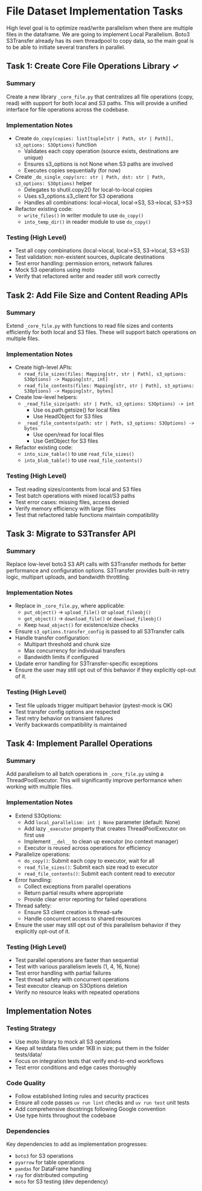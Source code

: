 # File Dataset Implementation Tasks
High level goal is to optimize read/write parallelism when there are multiple files in the dataframe.
We are going to implement Local Parallelism.
Boto3 S3Transfer already has its own threadpool to copy data, so the main goal is to be able to initiate several transfers in parallel.

## Task 1: Create Core File Operations Library ✓

### Summary
Create a new library `_core_file.py` that centralizes all file operations (copy, read) with support for both local and S3 paths. This will provide a unified interface for file operations across the codebase.

### Implementation Notes
- Create `do_copy(copies: list[tuple[str | Path, str | Path]], s3_options: S3Options)` function
  - Validates each copy operation (source exists, destinations are unique)
  - Ensures s3_options is not None when S3 paths are involved
  - Executes copies sequentially (for now)
- Create `_do_single_copy(src: str | Path, dst: str | Path, s3_options: S3Options)` helper
  - Delegates to shutil.copy2() for local-to-local copies
  - Uses s3_options.s3_client for S3 operations
  - Handles all combinations: local→local, local→S3, S3→local, S3→S3
- Refactor existing code:
  - `write_files()` in writer module to use `do_copy()`
  - `into_temp_dir()` in reader module to use `do_copy()`

### Testing (High Level)
- Test all copy combinations (local→local, local→S3, S3→local, S3→S3)
- Test validation: non-existent sources, duplicate destinations
- Test error handling: permission errors, network failures
- Mock S3 operations using moto
- Verify that refactored writer and reader still work correctly

## Task 2: Add File Size and Content Reading APIs

### Summary
Extend `_core_file.py` with functions to read file sizes and contents efficiently for both local and S3 files. These will support batch operations on multiple files.

### Implementation Notes
- Create high-level APIs:
  - `read_file_sizes(files: Mapping[str, str | Path], s3_options: S3Options) -> Mapping[str, int]`
  - `read_file_contents(files: Mapping[str, str | Path], s3_options: S3Options) -> Mapping[str, bytes]`
- Create low-level helpers:
  - `_read_file_size(path: str | Path, s3_options: S3Options) -> int`
    - Use os.path.getsize() for local files
    - Use HeadObject for S3 files
  - `_read_file_contents(path: str | Path, s3_options: S3Options) -> bytes`
    - Use open/read for local files
    - Use GetObject for S3 files
- Refactor existing code:
  - `into_size_table()` to use `read_file_sizes()`
  - `into_blob_table()` to use `read_file_contents()`

### Testing (High Level)
- Test reading sizes/contents from local and S3 files
- Test batch operations with mixed local/S3 paths
- Test error cases: missing files, access denied
- Verify memory efficiency with large files
- Test that refactored table functions maintain compatibility

## Task 3: Migrate to S3Transfer API

### Summary
Replace low-level boto3 S3 API calls with S3Transfer methods for better performance and configuration options. S3Transfer provides built-in retry logic, multipart uploads, and bandwidth throttling.

### Implementation Notes
- Replace in `_core_file.py`, where applicable:
  - `put_object()` → `upload_file()` or `upload_fileobj()`
  - `get_object()` → `download_file()` or `download_fileobj()`
  - Keep `head_object()` for existence/size checks
- Ensure `s3_options.transfer_config` is passed to all S3Transfer calls
- Handle transfer configuration:
  - Multipart threshold and chunk size
  - Max concurrency for individual transfers
  - Bandwidth limits if configured
- Update error handling for S3Transfer-specific exceptions
- Ensure the user may still opt out of this behavior if they explicitly opt-out of it.


### Testing (High Level)
- Test file uploads trigger multipart behavior (pytest-mock is OK)
- Test transfer config options are respected
- Test retry behavior on transient failures
- Verify backwards compatibility is maintained

## Task 4: Implement Parallel Operations

### Summary
Add parallelism to all batch operations in `_core_file.py` using a ThreadPoolExecutor. This will significantly improve performance when working with multiple files.

### Implementation Notes
- Extend S3Options:
  - Add `local_parallelism: int | None` parameter (default: None)
  - Add lazy `_executor` property that creates ThreadPoolExecutor on first use
  - Implement `__del__` to clean up executor (no context manager)
  - Executor is reused across operations for efficiency
- Parallelize operations:
  - `do_copy()`: Submit each copy to executor, wait for all
  - `read_file_sizes()`: Submit each size read to executor
  - `read_file_contents()`: Submit each content read to executor
- Error handling:
  - Collect exceptions from parallel operations
  - Return partial results where appropriate
  - Provide clear error reporting for failed operations
- Thread safety:
  - Ensure S3 client creation is thread-safe
  - Handle concurrent access to shared resources
- Ensure the user may still opt out of this parallelism behavior if they explicitly opt-out of it.


### Testing (High Level)
- Test parallel operations are faster than sequential
- Test with various parallelism levels (1, 4, 16, None)
- Test error handling with partial failures
- Test thread safety with concurrent operations
- Test executor cleanup on S3Options deletion
- Verify no resource leaks with repeated operations


## Implementation Notes

### Testing Strategy
- Use moto library to mock all S3 operations
- Keep all testdata files under 1KB in size; put them in the folder tests/data/
- Focus on integration tests that verify end-to-end workflows
- Test error conditions and edge cases thoroughly

### Code Quality
- Follow established linting rules and security practices
- Ensure all code passes `uv run lint` checks and `uv run test` unit tests
- Add comprehensive docstrings following Google convention
- Use type hints throughout the codebase

### Dependencies
Key dependencies to add as implementation progresses:
- `boto3` for S3 operations
- `pyarrow` for table operations
- `pandas` for DataFrame handling
- `ray` for distributed computing
- `moto` for S3 testing (dev dependency)

